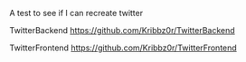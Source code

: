 A test to see if I can recreate twitter

TwitterBackend
https://github.com/Kribbz0r/TwitterBackend

TwitterFrontend
https://github.com/Kribbz0r/TwitterFrontend
